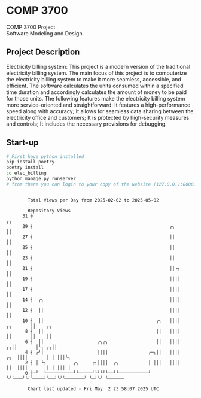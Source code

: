 # COMP 3700
COMP 3700 Project  
Software Modeling and Design
## Project Description
Electricity billing system: This project is a modern version of the traditional electricity billing system. The main focus of this project is to computerize the electricity billing system to make it more seamless, accessible, and efficient. The software calculates the units consumed within a specified time duration and accordingly calculates the amount of money to be paid for those units. The following features make the electricity billing system more service-oriented and straightforward: It features a high-performance speed along with accuracy; It allows for seamless data sharing between the electricity office and customers; It is protected by high-security measures and controls; It includes the necessary provisions for debugging.

## Start-up
```bash
# First have python installed
pip install poetry
poetry install
cd elec_billing
python manage.py runserver
# from there you can login to your copy of the website (127.0.0.1:8000), default creds are admin/admin
```

```

        Total Views per Day from 2025-02-02 to 2025-05-02

        Repository Views
      31 ┼                                                                          ╭╮
      29 ┤                                                   ╭╮                     ││
      27 ┤                                                   ││                     ││
      25 ┤                                                   ││                     ││
      23 ┤                                                   ││                     ││
      21 ┤                                                   ││╭╮                   ││
      19 ┤                                                   ││││                   ││
      17 ┤                                                   ││││                   ││
      14 ┤  ╭╮                                               ││││                   ││
      12 ┤  ││                                               ││││                   ││
      10 ┤  ││                                          ╭╮   ││││          ╭╮       ││    ╭╮
       8 ┤  ││                                          ││   ││││          ││       ││    ││
       6 ┤  ││                    ╭╮╭╮                  ││   ││││        ╭╮││       │╰╮ ╭╮││
       4 ┤ ╭╯│                    ││││               ╭─╮││   ││││    ╭╮  ││││       │ │ │││╰╮
       2 ┤ │ ╰╮          ╭╮     ╭╮││││  ╭╮           │ │││   ││││    ││  ││││       │ │ │││ │
       0 ┼─╯  ╰──────────╯╰─────╯╰╯╰╯╰──╯╰───────────╯ ╰╯╰───╯╰╯╰────╯╰──╯╰╯╰───────╯ ╰─╯╰╯ ╰──────

        Chart last updated - Fri May  2 23:58:07 2025 UTC
        
```
